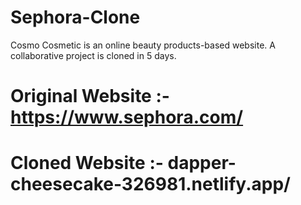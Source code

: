 # Sephora-Clone
Cosmo Cosmetic is an online beauty products-based website. A collaborative project is cloned in 5 days.

# Original Website :- https://www.sephora.com/
# Cloned Website :- dapper-cheesecake-326981.netlify.app/
